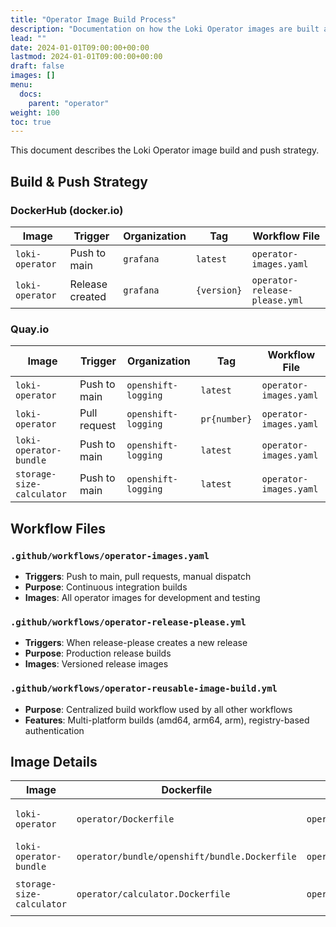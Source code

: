 ```yaml
---
title: "Operator Image Build Process"
description: "Documentation on how the Loki Operator images are built and pushed"
lead: ""
date: 2024-01-01T09:00:00+00:00
lastmod: 2024-01-01T09:00:00+00:00
draft: false
images: []
menu:
  docs:
    parent: "operator"
weight: 100
toc: true
---
```


This document describes the Loki Operator image build and push strategy.

## Build & Push Strategy

### DockerHub (docker.io)

| Image | Trigger | Organization | Tag | Workflow File |
|-------|---------|-------------|-----|---------------|
| `loki-operator` | Push to main | `grafana` | `latest` | `operator-images.yaml` |
| `loki-operator` | Release created | `grafana` | `{version}` | `operator-release-please.yml` |

### Quay.io

| Image | Trigger | Organization | Tag | Workflow File |
|-------|---------|-------------|-----|---------------|
| `loki-operator` | Push to main | `openshift-logging` | `latest` | `operator-images.yaml` |
| `loki-operator` | Pull request | `openshift-logging` | `pr{number}` | `operator-images.yaml` |
| `loki-operator-bundle` | Push to main | `openshift-logging` | `latest` | `operator-images.yaml` |
| `storage-size-calculator` | Push to main | `openshift-logging` | `latest` | `operator-images.yaml` |

## Workflow Files

### `.github/workflows/operator-images.yaml`
- **Triggers**: Push to main, pull requests, manual dispatch
- **Purpose**: Continuous integration builds
- **Images**: All operator images for development and testing

### `.github/workflows/operator-release-please.yml`
- **Triggers**: When release-please creates a new release
- **Purpose**: Production release builds
- **Images**: Versioned release images

### `.github/workflows/operator-reusable-image-build.yml`
- **Purpose**: Centralized build workflow used by all other workflows
- **Features**: Multi-platform builds (amd64, arm64, arm), registry-based authentication

## Image Details

| Image | Dockerfile | Context | Purpose |
|-------|------------|---------|---------|
| `loki-operator` | `operator/Dockerfile` | `operator/` | Main operator binary |
| `loki-operator-bundle` | `operator/bundle/openshift/bundle.Dockerfile` | `operator/bundle/openshift/` | OpenShift bundle |
| `storage-size-calculator` | `operator/calculator.Dockerfile` | `operator/` | Storage calculator utility |
